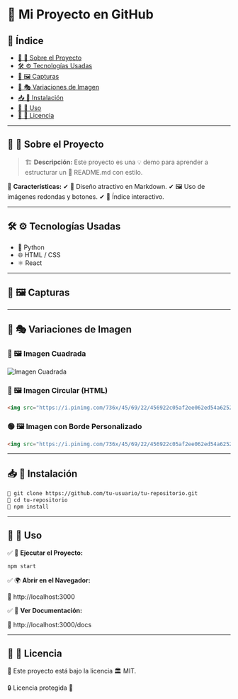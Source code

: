 # 🚀 Mi Proyecto en GitHub

## 📖 Índice

- [📌 📝 Sobre el Proyecto](#sobre-el-proyecto)
- [🛠️ ⚙️ Tecnologías Usadas](#tecnologias-usadas)
- [📸 🖼️ Capturas](#capturas)
- [🎨 🎭 Variaciones de Imagen](#variaciones-de-imagen)
- [📥 📂 Instalación](#instalacion)
- [📌 📑 Uso](#uso)
- [📜 📄 Licencia](#licencia)

---

## 📌 📝 Sobre el Proyecto

> 🏗️ **Descripción:** Este proyecto es una 💡 demo para aprender a estructurar un 📖 README.md con estilo.

📌 **Características:**
✔ 🎨 Diseño atractivo en Markdown.
✔ 🖼️ Uso de imágenes redondas y botones.
✔ 📌 Índice interactivo.

---

## 🛠️ ⚙️ Tecnologías Usadas

- 🐍 Python
- 🌐 HTML / CSS
- ⚛️ React

---

## 📸 🖼️ Capturas

---

## 🎨 🎭 Variaciones de Imagen

### 🔵 🖼️ Imagen Cuadrada

![Imagen Cuadrada](https://i.pinimg.com/736x/45/69/22/456922c05af2ee062ed54a6252bb84fb.jpg)

### 🔴 🖼️ Imagen Circular (HTML)

```html
<img src="https://i.pinimg.com/736x/45/69/22/456922c05af2ee062ed54a6252bb84fb.jpg" width="200" height="200" style="border-radius:50%;" alt="Imagen Circular">
```

### 🟢 🖼️ Imagen con Borde Personalizado

```html
<img src="https://i.pinimg.com/736x/45/69/22/456922c05af2ee062ed54a6252bb84fb.jpg" width="200" height="200" style="border: 5px solid red; border-radius:10px;" alt="Imagen con Borde">
```

---

## 📥 📂 Instalación

```bash
📌 git clone https://github.com/tu-usuario/tu-repositorio.git
📌 cd tu-repositorio
📌 npm install
```

---

## 📌 📑 Uso

✅ 🚀 **Ejecutar el Proyecto:**

```bash
npm start
```

✅ 🌍 **Abrir en el Navegador:**

📎 http://localhost:3000

✅ 📜 **Ver Documentación:**

📎 http://localhost:3000/docs

---

## 📜 📄 Licencia

📄 Este proyecto está bajo la licencia 🏛️ MIT.

🔒 Licencia protegida 🔐

